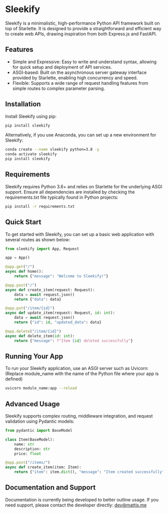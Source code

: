 # Sleekify
Sleekify is a minimalistic, high-performance Python API framework built on top of Starlette. It is designed to provide a straightforward and efficient way to create web APIs, drawing inspiration from both Express.js and FastAPI.

## Features
- Simple and Expressive: Easy to write and understand syntax, allowing for quick setup and deployment of API services.
- ASGI-based: Built on the asynchronous server gateway interface provided by Starlette, enabling high concurrency and speed.
- Flexible: Supports a wide range of request handling features from simple routes to complex parameter parsing.

## Installation
Install Sleekify using pip:

```zsh
pip install sleekify
```

Alternatively, if you use Anaconda, you can set up a new environment for Sleekify:

```zsh
conda create --name sleekify python=3.8 -y
conda activate sleekify
pip install sleekify
```

## Requirements
Sleekify requires Python 3.6+ and relies on Starlette for the underlying ASGI support. Ensure all dependencies are installed by checking the requirements.txt file typically found in Python projects:

```zsh
pip install -r requirements.txt
```

## Quick Start
To get started with Sleekify, you can set up a basic web application with several routes as shown below:

```python
from sleekify import App, Request

app = App()

@app.get("/")
async def home():
    return {"message": "Welcome to Sleekify!"}

@app.post("/")
async def create_item(request: Request):
    data = await request.json()
    return {"data": data}

@app.put("/item/{id}")
async def update_item(request: Request, id: int):
    data = await request.json()
    return {"id": id, "updated_data": data}

@app.delete("/item/{id}")
async def delete_item(id: int):
    return {"message": f"Item {id} deleted successfully"}
```

## Running Your App
To run your Sleekify application, use an ASGI server such as Uvicorn:
(Replace module_name with the name of the Python file where your app is defined)

```zsh
uvicorn module_name:app --reload
```

## Advanced Usage
Sleekify supports complex routing, middleware integration, and request validation using Pydantic models:

```python
from pydantic import BaseModel

class Item(BaseModel):
    name: str
    description: str
    price: float

@app.post("/items/")
async def create_item(item: Item):
    return {"item": item.dict(), "message": "Item created successfully"}
```

## Documentation and Support
Documentation is currently being developed to better outline usage.
If you need support, please contact the developer directly: dev@mattjs.me